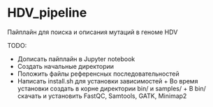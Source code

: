 # HDV_pipeline
Пайплайн для поиска и описания мутаций в геноме HDV

TODO:
* Дописать пайплайн в Jupyter notebook
* Создать начальные директории
* Положить файлы референсных последовательностей
* Написать install.sh для установки зависимостей
		+ Во время установки создать в корне директории bin/ и samples/
		+ В bin/ скачать и установить FastQC, Samtools, GATK, Minimap2 

